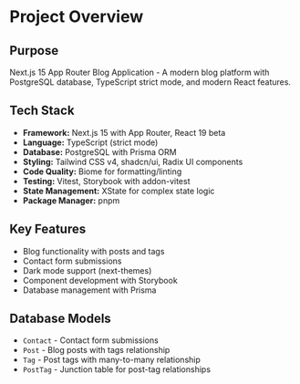 # Project Overview

## Purpose
Next.js 15 App Router Blog Application - A modern blog platform with PostgreSQL database, TypeScript strict mode, and modern React features.

## Tech Stack
- **Framework:** Next.js 15 with App Router, React 19 beta
- **Language:** TypeScript (strict mode)
- **Database:** PostgreSQL with Prisma ORM
- **Styling:** Tailwind CSS v4, shadcn/ui, Radix UI components
- **Code Quality:** Biome for formatting/linting
- **Testing:** Vitest, Storybook with addon-vitest
- **State Management:** XState for complex state logic
- **Package Manager:** pnpm

## Key Features
- Blog functionality with posts and tags
- Contact form submissions
- Dark mode support (next-themes)
- Component development with Storybook
- Database management with Prisma

## Database Models
- `Contact` - Contact form submissions
- `Post` - Blog posts with tags relationship
- `Tag` - Post tags with many-to-many relationship
- `PostTag` - Junction table for post-tag relationships